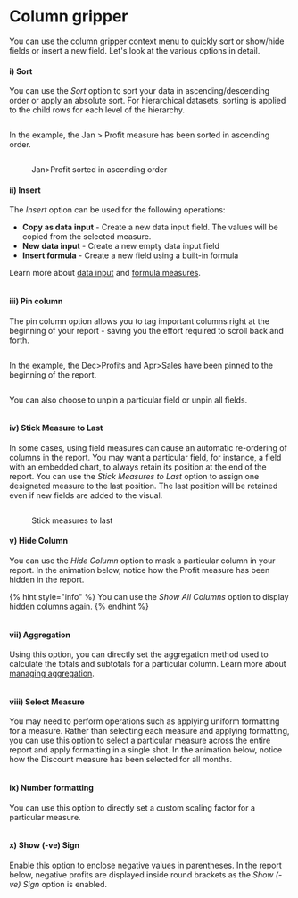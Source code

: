 # Column gripper

You can use the column gripper context menu to quickly sort or show/hide fields or insert a new field. Let's look at the various options in detail.

#### i) Sort

You can use the _Sort_ option to sort your data in ascending/descending order or apply an absolute sort.  For hierarchical datasets, sorting is applied to the child rows for each level of the hierarchy.

<figure><img src="../../../../.gitbook/assets/image (27).png" alt=""><figcaption></figcaption></figure>

In the example, the Jan > Profit measure has been sorted in ascending order.

<figure><img src="../../../../.gitbook/assets/image (28).png" alt=""><figcaption><p>Jan>Profit sorted in ascending order</p></figcaption></figure>

#### ii) Insert

The _Insert_ option can be used for the following operations:

* **Copy as data input** - Create a new data input field. The values will be copied from the selected measure.
* **New data input** - Create a new empty data input field
* **Insert formula** - Create a new field using a built-in formula

Learn more about [data input](../../../4.-adding-business-logic-and-formulae/insert-manual-input-rows.md) and [formula measures](../../../4.-adding-business-logic-and-formulae/insert-calculated-columns.md).

<figure><img src="../../../../.gitbook/assets/image (29).png" alt=""><figcaption></figcaption></figure>

#### iii) Pin column

The pin column option allows you to tag important columns right at the beginning of your report - saving you the effort required to scroll back and forth.

<figure><img src="../../../../.gitbook/assets/image (31).png" alt=""><figcaption></figcaption></figure>

In the example, the Dec>Profits and Apr>Sales have been pinned to the beginning of the report.

<figure><img src="../../../../.gitbook/assets/image (32).png" alt=""><figcaption></figcaption></figure>

You can also choose to unpin a particular field or unpin all fields.

<figure><img src="../../../../.gitbook/assets/image (33).png" alt=""><figcaption></figcaption></figure>

#### iv) Stick Measure to Last

In some cases, using field measures can cause an automatic re-ordering of columns in the report. You may want a particular field, for instance, a field with an embedded chart,  to always retain its position at the end of the report. You can use the _Stick Measures to Last_ option to assign one designated measure to the last position. The last position will be retained even if new fields are added to the visual.

<figure><img src="../../../../.gitbook/assets/image (41).png" alt=""><figcaption><p>Stick measures to last</p></figcaption></figure>

#### v) Hide Column

You can use the _Hide Column_ option to mask a particular column in your report. In the animation below, notice how the Profit measure has been hidden in the report.&#x20;

{% hint style="info" %}
You can use the _Show All Columns_ option to display hidden columns again.
{% endhint %}

<figure><img src="../../../../.gitbook/assets/Hidecolumn.gif" alt=""><figcaption></figcaption></figure>

#### vii) Aggregation

Using this option, you can directly set the aggregation method used to calculate the totals and subtotals for a particular column. Learn more about [managing aggregation](../../../../advanced-topics/manage-aggregations.md).

<figure><img src="../../../../.gitbook/assets/image (46).png" alt=""><figcaption></figcaption></figure>

#### viii) Select Measure

You may need to perform operations such as applying uniform formatting for a measure. Rather than selecting each measure and applying formatting, you can use this option to select a particular measure across the entire report and apply formatting in a single shot. In the animation below, notice how the Discount measure has been selected for all months.

<figure><img src="../../../../.gitbook/assets/selectmeasure (2).gif" alt=""><figcaption></figcaption></figure>

#### ix) Number formatting

You can use this option to directly set a custom scaling factor for a particular measure.

<figure><img src="../../../../.gitbook/assets/image (49).png" alt=""><figcaption></figcaption></figure>

#### x) Show (-ve) Sign

Enable this option to enclose negative values in parentheses. In the report below, negative profits are displayed inside round brackets as the _Show (-ve) Sign_ option is enabled.

<figure><img src="../../../../.gitbook/assets/image (50).png" alt=""><figcaption></figcaption></figure>
